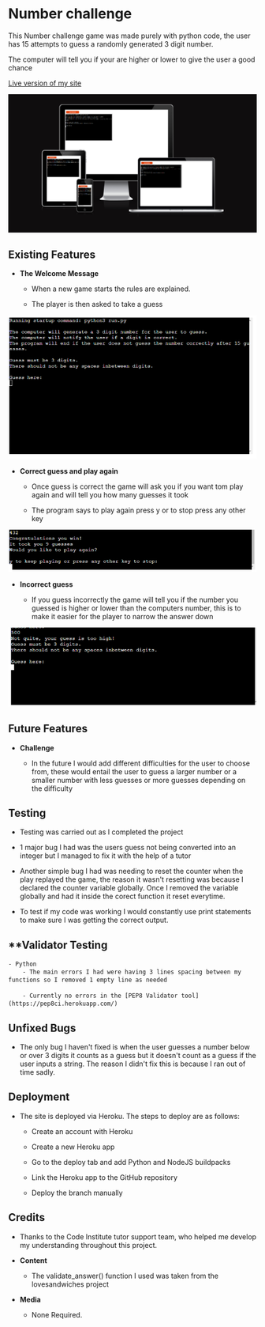 # Number challenge

This Number challenge game was made purely with python code, the user has 15 attempts to guess a randomly generated 3 digit number.

The computer will tell you if your are higher or lower to give the user a good chance

[Live version of my site](https://number-challenge1-b5b37897af65.herokuapp.com/)

![readme hero image](/assets/images/image.png)


## Existing Features 

- **The Welcome Message**

    * When a new game starts the rules are explained.

    * The player is then asked to take a guess

![The Welcome Message](/assets/images/project3guess.png)

- **Correct guess and play again**

    * Once guess is correct the game will ask you if you want tom play again and will tell you how many guesses it took

    * The program says to play again press y or to stop press any other key


![Correct guess](/assets/images/correctguess.png)

- **Incorrect guess**

    * If you guess incorrectly the game will tell you if the number you guessed is higher or lower than the computers number, this is to make it easier 
    for the player to narrow the answer down


![Incorrect guess](/assets/images/incorrectguess.png)

## Future Features 

- **Challenge**

    * In the future I would add different difficulties for the user to choose from, these would entail the user to guess a larger number or a smaller
    number with less guesses or more guesses depending on the difficulty


## Testing 

-  Testing was carried out as I completed the project 

-  1 major bug I had was the users guess not being converted into an integer but I managed to fix it with the help of a tutor

-  Another simple bug I had was needing to reset the counter when the play replayed the game, the reason it wasn't resetting was
because I declared the counter variable globally. Once I removed the variable globally and had it inside the corect function it reset everytime.

-  To test if my code was working I would constantly use print statements to make sure I was getting the correct output.


## **Validator Testing

    - Python
        - The main errors I had were having 3 lines spacing between my functions so I removed 1 empty line as needed

        - Currently no errors in the [PEP8 Validator tool](https://pep8ci.herokuapp.com/)


## Unfixed Bugs 

-  The only bug I haven't fixed is when the user guesses a number below or over 3 digits it counts as a guess but it doesn't count as a guess
if the user inputs a string. The reason I didn't fix this is because I ran out of time sadly.


## Deployment 

- The site is deployed via Heroku. The steps to deploy are as follows:

   - Create an account with Heroku

   - Create a new Heroku app

   - Go to the deploy tab and add Python and NodeJS buildpacks

   - Link the Heroku app to the GitHub repository

   - Deploy the branch manually

## Credits 

* Thanks to the Code Institute tutor support team, who helped me develop my understanding throughout this project.  

- **Content** 

    * The validate_answer() function I used was taken from the lovesandwiches project

- **Media**

    * None Required.


